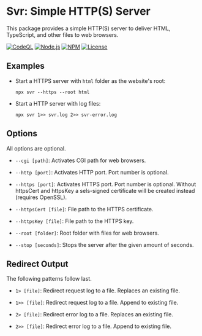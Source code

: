 Svr: Simple HTTP(S) Server
==========================

This package provides a simple HTTP(S) server to deliver HTML, TypeScript, and
other files to web browsers.



[![CodeQL](https://github.com/typescriptlibs/svr/workflows/CodeQL/badge.svg)](https://github.com/typescriptlibs/svr/actions/workflows/codeql.yml)
[![Node.js](https://github.com/typescriptlibs/svr/workflows/Node.js/badge.svg)](https://github.com/typescriptlibs/svr/actions/workflows/node.js.yml)
[![NPM](https://img.shields.io/npm/v/@typescriptlibs/svr.svg)](https://www.npmjs.com/package/@typescriptlibs/svr)
[![License](https://img.shields.io/npm/l/@typescriptlibs/svr.svg)](https://github.com/typescriptlibs/svr/blob/main/LICENSE.md)



Examples
--------

- Start a HTTPS server with `html` folder as the website's root:

  ``` Shell
  npx svr --https --root html
  ```

- Start a HTTP server with log files:

  ``` Shell
  npx svr 1>> svr.log 2>> svr-error.log
  ```



Options
-------

All options are optional.

- `--cgi [path]`:       Activates CGI path for web browsers.

- `--http [port]`:      Activates HTTP port. Port number is optional.

- `--https [port]`:     Activates HTTPS port. Port number is optional. Without
                        httpsCert and httpsKey a sels-signed certificate will be
                        created instead (requires OpenSSL).

- `--httpsCert [file]`: File path to the HTTPS certificate.

- `--httpsKey [file]`:  File path to the HTTPS key.

- `--root [folder]`:    Root folder with files for web browsers.

- `--stop [seconds]`:   Stops the server after the given amount of seconds.



Redirect Output
---------------

The following patterns follow last.

- `1> [file]`:  Redirect request log to a file. Replaces an existing file.

- `1>> [file]`: Redirect request log to a file. Append to existing file.

- `2> [file]`:  Redirect error log to a file. Replaces an existing file.

- `2>> [file]`: Redirect error log to a file. Append to existing file.
